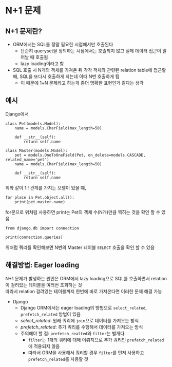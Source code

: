 # N+1 문제
      
## N+1 문제란?
- ORM에서는 SQL를 정말 필요한 시점에서만 호출된다
	- 단순히 queryset을 정의하는 시점에서는 호출되지 않고 실제 데이터 접근이 일어날 때 호출됨
	- lazy loading이라고 함
- SQL 호출 시 N개의 객체를 가져온 뒤 각각 객체와 관련된 relation table에 접근할 때, SQL을 또다시 호출하게 되는데 이때 N번 호출하게 됨
	- 이 때문에 1+N 문제라고 하는게 좀더 명확한 표현인거 같다는 생각
      
## 예시
Django에서

```{.python}
class Pet(models.Model):
	name = models.CharField(max_length=50)
	
	def __str__(self):
		return self.name
  
class Master(models.Model):
	pet = models.OneToOneField(Pet, on_delete=models.CASCADE, related_name='pet')
	name = models.CharField(max_length=50)
	
	def __str__(self):
		return self.name
```
      
위와 같이 1:! 관계를 가지는 모델이 있을 떄,
      
```{.python}
for place in Pet.object.all():
	print(pet.master.name)
```
                   
for문으로 위처럼 사용하면 print는 Pet의 객체 수(N개)만큼 찍히는 것을 확인 할 수 있음
     
```{.python}
from django.db import connection

print(connection.queries)
```
      
위처럼 쿼리를 확인해보면 N번의 Master 테이블 `SELECT` 호출을 확인 할 수 있음
      
       
## 해결방법: Eager loading
N+1 문제가 발생하는 원인은 ORM에서 lazy loading으로 SQL를 호출하면서 relation이 걸려있는 테이블을 여러번 조회하는 것     
따라서 relation 걸려있는 테이블까지 한번에 바로 가져온다면 이러한 문제 해결 가능

- Django
	- Django ORM에서는 eager loading의 방법으로 `select_related`, `prefetch_related` 방법이 있음
	- *select_related*: 원래 쿼리에 `join`으로 데이터를 가져오는 방식
	- *prefetch_related*: 추가 쿼리를 수행해서 데이터를 가져오는 방식
	- 주의해야 할 점: `prefetch_realted`와 `filter`는 별개다.
		- `filter`는 1개의 쿼리에 대해 이뤄지므로 추가 쿼리인 `prefetch_related`에 적용되지 않음
		- 따라서 ORM을 사용해서 쿼리할 경우 `filter`를 먼저 사용하고 `prefetch_related`를 사용할 것


	
	
	
	